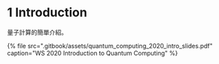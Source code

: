 # 1 Introduction

量子計算的簡單介紹。

{% file src=".gitbook/assets/quantum\_computing\_2020\_intro\_slides.pdf" caption="WS 2020 Introduction to Quantum Computing" %}



